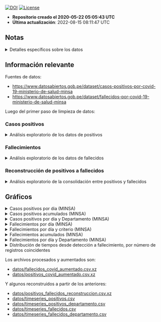 [![DOI](https://zenodo.org/badge/266025854.svg)](https://zenodo.org/badge/latestdoi/266025854)
[![License](https://img.shields.io/github/license/jmcastagnetto/covid-19-peru-limpiar-datos-minsa)](LICENSE)

-   **Repositorio creado el 2020-05-22 05:05:43 UTC**
-   **Última actualización**: 2022-08-15 08:11:47 UTC

## Notas

<details>
<summary>
Detalles específicos sobre los datos
</summary>

**2020-05-22**

-   La limpieza de datos no está completa aún, hay fechas de tomas de
    prueba que parecen ser incorrectas, y que al convertir dan fechas
    inconsistentes con el primer caso reportado (2020-03-06).
-   En al menos un caso, la fecha de toma de pruebas es copia de la
    fecha de nacimiento.
-   He agregado una columna `fecha_prueba_antes_primer_caso` para marcar
    esos registros. Son 126 registros que tienen este problema.

**2020-05-23**

-   Los datos han cambiado de formato, ya no incluyen la fecha de
    nacimiento, sino la edad en años.
-   El campo de fecha que se tiene ahora ya no es `FECHA_PRUEBA` sino
    `FECHA_RESULTADO`
-   El campo de tipo de prueba (antes `TIPO_PRUEBA`) se llama ahora
    `METODODX`
-   Hay 4,543 registros sin fecha de resultado conocida
-   Ya no hay incosistencias en los formatos de fecha, todos los
    registros con valores son de la forma “DD/MM/YYYY”
-   Tampoco hay errores como fechas anteriores al primer caso reportado
    oficialmente.
-   Usando edad, departamento, provincia y distrito se han podidor
    reconstruir unos 2,933 registros de casos con fallecimientos

**2020-05-28**

-   Hay nuevos datasets de positivos y fallecimientos, ahora ambos en
    formato CSV, pero no en UTF-8:
    -   [“Casos positivos por COVID-19 - \[Ministerio de Salud -
        MINSA\]”](https://www.datosabiertos.gob.pe/dataset/casos-positivos-por-covid-19-ministerio-de-salud-minsa)
    -   [“Fallecidos por COVID-19 - \[Ministerio de Salud -
        MINSA\]”](https://www.datosabiertos.gob.pe/dataset/fallecidos-por-covid-19-ministerio-de-salud-minsa)

**2020-05-31**

-   Nuevo cambio de formato en los datos de fallecimientos: en 749 de
    registros no se consigna la fecha de nacimiento, pero se ha agregado
    una columna `EDAD_DECLARADA`.
-   He modificado el código para compensar por estos cambios.
-   También, **todos los 141 fallecimientos asignados al 2020-05-29
    están designados como de sexo `INDETERMINADO`**.

**2020-06-12**

-   Al menos a partir de ayer, ya aparecen nuevamente los valores
    definidos para el sexo en los datos.

**2020-06-23**

-   Hay datos que tienen como fecha de el 2020-12-06, cuando podría
    parecer que es 2020-06-12, esto se ha corregido en los datos limpios
    en el repo, mas no el original.

**2020-07-28**

-   Luego de varios días sin actualización (al menos 3 días), los datos
    abiertos han sido actualizados.
-   Las fechas en los registros ha cambiado del formato DD/MM/YYY (y
    algunos MM/DD/YYYY) a YYYYMMDD

**2020-09-14**

-   Modificado el código de proceso de datos pues hay un campo mas:
    `FECHA_CORTE`

**2020-10-25**

-   Tanto los datos de casos positivos, como los de fallecimentos,
    tienen ahora un formato distinto, en lugar de usar coma (“,”) para
    separar campos, hoy aparecen con punto y coma (“;”)

**2020-11-08**

-   Al menos desde el 2020-11-04, no han habido actualizaciones de los
    datos abiertos.
-   El hash sha1 de los archivos no ha cambiado hasta ahora:

**2020-11-16**

-   Los datos abiertos no se han actualizado desde el 2020-11-13 (última
    revisión: 2020-11-16, 23:15h PET)

**2021-08-25**

-   Debido a la “Datatón 2021” del MINSA, los datos ahora incluyen
    `person_id` que se puede usar para poder enlazar información entre
    datasets. He reorganizados los datos en función a esto, y
    aprovechado para aumentar la información original.

<!-- -->

    26ea469be125d1d0c4e8f9dcedf6692ece12acbb  datos/originales/fallecidos_covid.csv
    ada0b5da4371b9308e4170ecb53014843e4cb3a2  datos/originales/positivos_covid.csv

**2021-06-02**

-   A partir de hoy los datos de fallecidos por COVID-19 usan los
    criterios publicados en [Criterios técnicos para actualizar la cifra
    de fallecidos por COVID-19 en el
    Perú](https://www.gob.pe/institucion/pcm/informes-publicaciones/1943691-criterios-tecnicos-para-actualizar-la-cifra-de-fallecidos-por-covid-19-en-el-peru),
    y se ha cambiado la estructura de los datos. Ahora los datos de
    fallecidos indican en un campo el criterio empleado para la
    clasificación.
-   Debido al tamaño de los nuevos archivos de datos, estoy cambiando de
    formato de compresión, usando ahora [xz](https://tukaani.org/xz/) en
    lugar de [gzip](https://en.wikipedia.org/wiki/Gzip)

</details>

## Información relevante

Fuentes de datos:

-   <https://www.datosabiertos.gob.pe/dataset/casos-positivos-por-covid-19-ministerio-de-salud-minsa>
-   <https://www.datosabiertos.gob.pe/dataset/fallecidos-por-covid-19-ministerio-de-salud-minsa>

Luego del primer paso de limpieza de datos:

### Casos positivos

<details>
<summary>
Análisis exploratorio de los datos de positivos
</summary>

<table>
<caption>Data summary</caption>
<tbody>
<tr class="odd">
<td style="text-align: left;">Name</td>
<td style="text-align: left;">positivos</td>
</tr>
<tr class="even">
<td style="text-align: left;">Number of rows</td>
<td style="text-align: left;">4027614</td>
</tr>
<tr class="odd">
<td style="text-align: left;">Number of columns</td>
<td style="text-align: left;">16</td>
</tr>
<tr class="even">
<td style="text-align: left;">_______________________</td>
<td style="text-align: left;"></td>
</tr>
<tr class="odd">
<td style="text-align: left;">Column type frequency:</td>
<td style="text-align: left;"></td>
</tr>
<tr class="even">
<td style="text-align: left;">character</td>
<td style="text-align: left;">1</td>
</tr>
<tr class="odd">
<td style="text-align: left;">Date</td>
<td style="text-align: left;">2</td>
</tr>
<tr class="even">
<td style="text-align: left;">factor</td>
<td style="text-align: left;">10</td>
</tr>
<tr class="odd">
<td style="text-align: left;">numeric</td>
<td style="text-align: left;">3</td>
</tr>
<tr class="even">
<td style="text-align: left;">________________________</td>
<td style="text-align: left;"></td>
</tr>
<tr class="odd">
<td style="text-align: left;">Group variables</td>
<td style="text-align: left;">None</td>
</tr>
</tbody>
</table>

Data summary

**Variable type: character**

<table>
<thead>
<tr class="header">
<th style="text-align: left;">skim_variable</th>
<th style="text-align: right;">n_missing</th>
<th style="text-align: right;">complete_rate</th>
<th style="text-align: right;">min</th>
<th style="text-align: right;">max</th>
<th style="text-align: right;">empty</th>
<th style="text-align: right;">n_unique</th>
<th style="text-align: right;">whitespace</th>
</tr>
</thead>
<tbody>
<tr class="odd">
<td style="text-align: left;">id_persona</td>
<td style="text-align: right;">73345</td>
<td style="text-align: right;">0.98</td>
<td style="text-align: right;">1</td>
<td style="text-align: right;">8</td>
<td style="text-align: right;">0</td>
<td style="text-align: right;">3644733</td>
<td style="text-align: right;">0</td>
</tr>
</tbody>
</table>

**Variable type: Date**

<table>
<thead>
<tr class="header">
<th style="text-align: left;">skim_variable</th>
<th style="text-align: right;">n_missing</th>
<th style="text-align: right;">complete_rate</th>
<th style="text-align: left;">min</th>
<th style="text-align: left;">max</th>
<th style="text-align: left;">median</th>
<th style="text-align: right;">n_unique</th>
</tr>
</thead>
<tbody>
<tr class="odd">
<td style="text-align: left;">fecha_corte</td>
<td style="text-align: right;">0</td>
<td style="text-align: right;">1</td>
<td style="text-align: left;">2022-08-13</td>
<td style="text-align: left;">2022-08-13</td>
<td style="text-align: left;">2022-08-13</td>
<td style="text-align: right;">1</td>
</tr>
<tr class="even">
<td style="text-align: left;">fecha_resultado</td>
<td style="text-align: right;">2023</td>
<td style="text-align: right;">1</td>
<td style="text-align: left;">2020-03-06</td>
<td style="text-align: left;">2022-08-13</td>
<td style="text-align: left;">2021-06-11</td>
<td style="text-align: right;">889</td>
</tr>
</tbody>
</table>

**Variable type: factor**

<table>
<colgroup>
<col style="width: 18%" />
<col style="width: 8%" />
<col style="width: 12%" />
<col style="width: 6%" />
<col style="width: 7%" />
<col style="width: 46%" />
</colgroup>
<thead>
<tr class="header">
<th style="text-align: left;">skim_variable</th>
<th style="text-align: right;">n_missing</th>
<th style="text-align: right;">complete_rate</th>
<th style="text-align: left;">ordered</th>
<th style="text-align: right;">n_unique</th>
<th style="text-align: left;">top_counts</th>
</tr>
</thead>
<tbody>
<tr class="odd">
<td style="text-align: left;">departamento</td>
<td style="text-align: right;">0</td>
<td style="text-align: right;">1.00</td>
<td style="text-align: left;">FALSE</td>
<td style="text-align: right;">26</td>
<td style="text-align: left;">LIM: 1854512, ARE: 260716, PIU: 166849, LA : 164228</td>
</tr>
<tr class="even">
<td style="text-align: left;">provincia</td>
<td style="text-align: right;">0</td>
<td style="text-align: right;">1.00</td>
<td style="text-align: left;">FALSE</td>
<td style="text-align: right;">197</td>
<td style="text-align: left;">LIM: 1615308, ARE: 221687, EN : 190970, CAL: 148924</td>
</tr>
<tr class="odd">
<td style="text-align: left;">distrito</td>
<td style="text-align: right;">0</td>
<td style="text-align: right;">1.00</td>
<td style="text-align: left;">FALSE</td>
<td style="text-align: right;">1702</td>
<td style="text-align: left;">EN : 190970, LIM: 167172, SAN: 124155, JES: 104958</td>
</tr>
<tr class="even">
<td style="text-align: left;">metododx</td>
<td style="text-align: right;">0</td>
<td style="text-align: right;">1.00</td>
<td style="text-align: left;">FALSE</td>
<td style="text-align: right;">3</td>
<td style="text-align: left;">AG: 1830917, PCR: 1240817, PR: 955880</td>
</tr>
<tr class="odd">
<td style="text-align: left;">sexo</td>
<td style="text-align: right;">0</td>
<td style="text-align: right;">1.00</td>
<td style="text-align: left;">FALSE</td>
<td style="text-align: right;">3</td>
<td style="text-align: left;">Fem: 2059971, Mas: 1967642, No : 1</td>
</tr>
<tr class="even">
<td style="text-align: left;">ubigeo</td>
<td style="text-align: right;">190970</td>
<td style="text-align: right;">0.95</td>
<td style="text-align: left;">FALSE</td>
<td style="text-align: right;">1852</td>
<td style="text-align: left;">150: 167172, 150: 124155, 150: 104958, 150: 93245</td>
</tr>
<tr class="odd">
<td style="text-align: left;">rango_edad_veintiles</td>
<td style="text-align: right;">0</td>
<td style="text-align: right;">1.00</td>
<td style="text-align: left;">TRUE</td>
<td style="text-align: right;">6</td>
<td style="text-align: left;">20-: 1752019, 40-: 1293275, 60-: 521762, 0-1: 371249</td>
</tr>
<tr class="even">
<td style="text-align: left;">rango_edad_deciles</td>
<td style="text-align: right;">0</td>
<td style="text-align: right;">1.00</td>
<td style="text-align: left;">TRUE</td>
<td style="text-align: right;">10</td>
<td style="text-align: left;">30-: 935719, 20-: 816300, 40-: 744265, 50-: 549010</td>
</tr>
<tr class="odd">
<td style="text-align: left;">rango_edad_quintiles</td>
<td style="text-align: right;">0</td>
<td style="text-align: right;">1.00</td>
<td style="text-align: left;">TRUE</td>
<td style="text-align: right;">18</td>
<td style="text-align: left;">30-: 492011, 25-: 484371, 35-: 443708, 40-: 396231</td>
</tr>
<tr class="even">
<td style="text-align: left;">rango_edad_owid</td>
<td style="text-align: right;">0</td>
<td style="text-align: right;">1.00</td>
<td style="text-align: left;">TRUE</td>
<td style="text-align: right;">8</td>
<td style="text-align: left;">25-: 2164355, 50-: 549010, 18-: 415068, 60-: 347065</td>
</tr>
</tbody>
</table>

**Variable type: numeric**

<table>
<thead>
<tr class="header">
<th style="text-align: left;">skim_variable</th>
<th style="text-align: right;">n_missing</th>
<th style="text-align: right;">complete_rate</th>
<th style="text-align: right;">mean</th>
<th style="text-align: right;">sd</th>
<th style="text-align: right;">p0</th>
<th style="text-align: right;">p25</th>
<th style="text-align: right;">p50</th>
<th style="text-align: right;">p75</th>
<th style="text-align: right;">p100</th>
<th style="text-align: left;">hist</th>
</tr>
</thead>
<tbody>
<tr class="odd">
<td style="text-align: left;">edad</td>
<td style="text-align: right;">352</td>
<td style="text-align: right;">1</td>
<td style="text-align: right;">40.39</td>
<td style="text-align: right;">17.57</td>
<td style="text-align: right;">0</td>
<td style="text-align: right;">28</td>
<td style="text-align: right;">38</td>
<td style="text-align: right;">52</td>
<td style="text-align: right;">125</td>
<td style="text-align: left;">▃▇▃▁▁</td>
</tr>
<tr class="even">
<td style="text-align: left;">epi_week</td>
<td style="text-align: right;">2023</td>
<td style="text-align: right;">1</td>
<td style="text-align: right;">18.17</td>
<td style="text-align: right;">14.22</td>
<td style="text-align: right;">1</td>
<td style="text-align: right;">4</td>
<td style="text-align: right;">16</td>
<td style="text-align: right;">30</td>
<td style="text-align: right;">53</td>
<td style="text-align: left;">▇▃▅▂▁</td>
</tr>
<tr class="odd">
<td style="text-align: left;">epi_year</td>
<td style="text-align: right;">2023</td>
<td style="text-align: right;">1</td>
<td style="text-align: right;">2021.17</td>
<td style="text-align: right;">0.81</td>
<td style="text-align: right;">2020</td>
<td style="text-align: right;">2020</td>
<td style="text-align: right;">2021</td>
<td style="text-align: right;">2022</td>
<td style="text-align: right;">2022</td>
<td style="text-align: left;">▅▁▆▁▇</td>
</tr>
</tbody>
</table>

</details>

### Fallecimientos

<details>
<summary>
Análisis exploratorio de los datos de fallecidos
</summary>

<table>
<caption>Data summary</caption>
<tbody>
<tr class="odd">
<td style="text-align: left;">Name</td>
<td style="text-align: left;">fallecidos</td>
</tr>
<tr class="even">
<td style="text-align: left;">Number of rows</td>
<td style="text-align: left;">214956</td>
</tr>
<tr class="odd">
<td style="text-align: left;">Number of columns</td>
<td style="text-align: left;">16</td>
</tr>
<tr class="even">
<td style="text-align: left;">_______________________</td>
<td style="text-align: left;"></td>
</tr>
<tr class="odd">
<td style="text-align: left;">Column type frequency:</td>
<td style="text-align: left;"></td>
</tr>
<tr class="even">
<td style="text-align: left;">character</td>
<td style="text-align: left;">1</td>
</tr>
<tr class="odd">
<td style="text-align: left;">Date</td>
<td style="text-align: left;">2</td>
</tr>
<tr class="even">
<td style="text-align: left;">factor</td>
<td style="text-align: left;">10</td>
</tr>
<tr class="odd">
<td style="text-align: left;">numeric</td>
<td style="text-align: left;">3</td>
</tr>
<tr class="even">
<td style="text-align: left;">________________________</td>
<td style="text-align: left;"></td>
</tr>
<tr class="odd">
<td style="text-align: left;">Group variables</td>
<td style="text-align: left;">None</td>
</tr>
</tbody>
</table>

Data summary

**Variable type: character**

<table>
<thead>
<tr class="header">
<th style="text-align: left;">skim_variable</th>
<th style="text-align: right;">n_missing</th>
<th style="text-align: right;">complete_rate</th>
<th style="text-align: right;">min</th>
<th style="text-align: right;">max</th>
<th style="text-align: right;">empty</th>
<th style="text-align: right;">n_unique</th>
<th style="text-align: right;">whitespace</th>
</tr>
</thead>
<tbody>
<tr class="odd">
<td style="text-align: left;">id_persona</td>
<td style="text-align: right;">2625</td>
<td style="text-align: right;">0.99</td>
<td style="text-align: right;">2</td>
<td style="text-align: right;">8</td>
<td style="text-align: right;">0</td>
<td style="text-align: right;">212260</td>
<td style="text-align: right;">0</td>
</tr>
</tbody>
</table>

**Variable type: Date**

<table>
<thead>
<tr class="header">
<th style="text-align: left;">skim_variable</th>
<th style="text-align: right;">n_missing</th>
<th style="text-align: right;">complete_rate</th>
<th style="text-align: left;">min</th>
<th style="text-align: left;">max</th>
<th style="text-align: left;">median</th>
<th style="text-align: right;">n_unique</th>
</tr>
</thead>
<tbody>
<tr class="odd">
<td style="text-align: left;">fecha_corte</td>
<td style="text-align: right;">0</td>
<td style="text-align: right;">1</td>
<td style="text-align: left;">2022-08-13</td>
<td style="text-align: left;">2022-08-13</td>
<td style="text-align: left;">2022-08-13</td>
<td style="text-align: right;">1</td>
</tr>
<tr class="even">
<td style="text-align: left;">fecha_fallecimiento</td>
<td style="text-align: right;">0</td>
<td style="text-align: right;">1</td>
<td style="text-align: left;">2020-03-03</td>
<td style="text-align: left;">2022-08-13</td>
<td style="text-align: left;">2021-02-03</td>
<td style="text-align: right;">887</td>
</tr>
</tbody>
</table>

**Variable type: factor**

<table>
<colgroup>
<col style="width: 19%" />
<col style="width: 9%" />
<col style="width: 12%" />
<col style="width: 7%" />
<col style="width: 8%" />
<col style="width: 43%" />
</colgroup>
<thead>
<tr class="header">
<th style="text-align: left;">skim_variable</th>
<th style="text-align: right;">n_missing</th>
<th style="text-align: right;">complete_rate</th>
<th style="text-align: left;">ordered</th>
<th style="text-align: right;">n_unique</th>
<th style="text-align: left;">top_counts</th>
</tr>
</thead>
<tbody>
<tr class="odd">
<td style="text-align: left;">sexo</td>
<td style="text-align: right;">0</td>
<td style="text-align: right;">1</td>
<td style="text-align: left;">FALSE</td>
<td style="text-align: right;">2</td>
<td style="text-align: left;">Mas: 136113, Fem: 78843</td>
</tr>
<tr class="even">
<td style="text-align: left;">clasificacion_def</td>
<td style="text-align: right;">0</td>
<td style="text-align: right;">1</td>
<td style="text-align: left;">FALSE</td>
<td style="text-align: right;">7</td>
<td style="text-align: left;">Cri: 66797, Cri: 63925, Cri: 46999, Cri: 16380</td>
</tr>
<tr class="odd">
<td style="text-align: left;">departamento</td>
<td style="text-align: right;">0</td>
<td style="text-align: right;">1</td>
<td style="text-align: left;">FALSE</td>
<td style="text-align: right;">25</td>
<td style="text-align: left;">LIM: 94001, PIU: 13153, LA : 10952, CAL: 10582</td>
</tr>
<tr class="even">
<td style="text-align: left;">provincia</td>
<td style="text-align: right;">5</td>
<td style="text-align: right;">1</td>
<td style="text-align: left;">FALSE</td>
<td style="text-align: right;">196</td>
<td style="text-align: left;">LIM: 86203, CAL: 10581, ARE: 8536, TRU: 7323</td>
</tr>
<tr class="odd">
<td style="text-align: left;">distrito</td>
<td style="text-align: right;">5</td>
<td style="text-align: right;">1</td>
<td style="text-align: left;">FALSE</td>
<td style="text-align: right;">1666</td>
<td style="text-align: left;">LIM: 8601, SAN: 8575, SAN: 6700, CAL: 6095</td>
</tr>
<tr class="even">
<td style="text-align: left;">ubigeo</td>
<td style="text-align: right;">0</td>
<td style="text-align: right;">1</td>
<td style="text-align: left;">FALSE</td>
<td style="text-align: right;">1805</td>
<td style="text-align: left;">150: 8601, 150: 8575, 150: 6700, 070: 6095</td>
</tr>
<tr class="odd">
<td style="text-align: left;">rango_edad_veintiles</td>
<td style="text-align: right;">0</td>
<td style="text-align: right;">1</td>
<td style="text-align: left;">TRUE</td>
<td style="text-align: right;">5</td>
<td style="text-align: left;">60-: 104609, 40-: 53333, 80+: 45500, 20-: 9854</td>
</tr>
<tr class="even">
<td style="text-align: left;">rango_edad_deciles</td>
<td style="text-align: right;">0</td>
<td style="text-align: right;">1</td>
<td style="text-align: left;">TRUE</td>
<td style="text-align: right;">9</td>
<td style="text-align: left;">60-: 53404, 70-: 51205, 80+: 45500, 50-: 35484</td>
</tr>
<tr class="odd">
<td style="text-align: left;">rango_edad_quintiles</td>
<td style="text-align: right;">0</td>
<td style="text-align: right;">1</td>
<td style="text-align: left;">TRUE</td>
<td style="text-align: right;">17</td>
<td style="text-align: left;">80+: 45500, 65-: 27838, 70-: 26981, 60-: 25566</td>
</tr>
<tr class="even">
<td style="text-align: left;">rango_edad_owid</td>
<td style="text-align: right;">0</td>
<td style="text-align: right;">1</td>
<td style="text-align: left;">TRUE</td>
<td style="text-align: right;">7</td>
<td style="text-align: left;">60-: 53404, 70-: 51205, 80+: 45500, 50-: 35484</td>
</tr>
</tbody>
</table>

**Variable type: numeric**

<table>
<thead>
<tr class="header">
<th style="text-align: left;">skim_variable</th>
<th style="text-align: right;">n_missing</th>
<th style="text-align: right;">complete_rate</th>
<th style="text-align: right;">mean</th>
<th style="text-align: right;">sd</th>
<th style="text-align: right;">p0</th>
<th style="text-align: right;">p25</th>
<th style="text-align: right;">p50</th>
<th style="text-align: right;">p75</th>
<th style="text-align: right;">p100</th>
<th style="text-align: left;">hist</th>
</tr>
</thead>
<tbody>
<tr class="odd">
<td style="text-align: left;">edad</td>
<td style="text-align: right;">0</td>
<td style="text-align: right;">1</td>
<td style="text-align: right;">66.36</td>
<td style="text-align: right;">15.69</td>
<td style="text-align: right;">0</td>
<td style="text-align: right;">57</td>
<td style="text-align: right;">68</td>
<td style="text-align: right;">78</td>
<td style="text-align: right;">117</td>
<td style="text-align: left;">▁▂▇▇▁</td>
</tr>
<tr class="even">
<td style="text-align: left;">epi_week</td>
<td style="text-align: right;">0</td>
<td style="text-align: right;">1</td>
<td style="text-align: right;">21.19</td>
<td style="text-align: right;">11.82</td>
<td style="text-align: right;">1</td>
<td style="text-align: right;">12</td>
<td style="text-align: right;">20</td>
<td style="text-align: right;">29</td>
<td style="text-align: right;">53</td>
<td style="text-align: left;">▆▇▇▃▂</td>
</tr>
<tr class="odd">
<td style="text-align: left;">epi_year</td>
<td style="text-align: right;">0</td>
<td style="text-align: right;">1</td>
<td style="text-align: right;">2020.61</td>
<td style="text-align: right;">0.59</td>
<td style="text-align: right;">2020</td>
<td style="text-align: right;">2020</td>
<td style="text-align: right;">2021</td>
<td style="text-align: right;">2021</td>
<td style="text-align: right;">2022</td>
<td style="text-align: left;">▇▁▇▁▁</td>
</tr>
</tbody>
</table>

</details>

### Reconstrucción de positivos a fallecidos

<details>
<summary>
Análisis exploratorio de la consolidación entre positivos y fallecidos
</summary>

<table>
<caption>Data summary</caption>
<tbody>
<tr class="odd">
<td style="text-align: left;">Name</td>
<td style="text-align: left;">reconstruido</td>
</tr>
<tr class="even">
<td style="text-align: left;">Number of rows</td>
<td style="text-align: left;">112874</td>
</tr>
<tr class="odd">
<td style="text-align: left;">Number of columns</td>
<td style="text-align: left;">31</td>
</tr>
<tr class="even">
<td style="text-align: left;">_______________________</td>
<td style="text-align: left;"></td>
</tr>
<tr class="odd">
<td style="text-align: left;">Column type frequency:</td>
<td style="text-align: left;"></td>
</tr>
<tr class="even">
<td style="text-align: left;">Date</td>
<td style="text-align: left;">4</td>
</tr>
<tr class="odd">
<td style="text-align: left;">factor</td>
<td style="text-align: left;">20</td>
</tr>
<tr class="even">
<td style="text-align: left;">numeric</td>
<td style="text-align: left;">7</td>
</tr>
<tr class="odd">
<td style="text-align: left;">________________________</td>
<td style="text-align: left;"></td>
</tr>
<tr class="even">
<td style="text-align: left;">Group variables</td>
<td style="text-align: left;">None</td>
</tr>
</tbody>
</table>

Data summary

**Variable type: Date**

<table>
<thead>
<tr class="header">
<th style="text-align: left;">skim_variable</th>
<th style="text-align: right;">n_missing</th>
<th style="text-align: right;">complete_rate</th>
<th style="text-align: left;">min</th>
<th style="text-align: left;">max</th>
<th style="text-align: left;">median</th>
<th style="text-align: right;">n_unique</th>
</tr>
</thead>
<tbody>
<tr class="odd">
<td style="text-align: left;">positivo_fecha_corte</td>
<td style="text-align: right;">0</td>
<td style="text-align: right;">1</td>
<td style="text-align: left;">2022-08-13</td>
<td style="text-align: left;">2022-08-13</td>
<td style="text-align: left;">2022-08-13</td>
<td style="text-align: right;">1</td>
</tr>
<tr class="even">
<td style="text-align: left;">positivo_fecha_resultado</td>
<td style="text-align: right;">167</td>
<td style="text-align: right;">1</td>
<td style="text-align: left;">2020-03-12</td>
<td style="text-align: left;">2022-08-13</td>
<td style="text-align: left;">2021-02-03</td>
<td style="text-align: right;">875</td>
</tr>
<tr class="odd">
<td style="text-align: left;">fallecido_fecha_corte</td>
<td style="text-align: right;">0</td>
<td style="text-align: right;">1</td>
<td style="text-align: left;">2022-08-13</td>
<td style="text-align: left;">2022-08-13</td>
<td style="text-align: left;">2022-08-13</td>
<td style="text-align: right;">1</td>
</tr>
<tr class="even">
<td style="text-align: left;">fallecido_fecha_fallecimiento</td>
<td style="text-align: right;">0</td>
<td style="text-align: right;">1</td>
<td style="text-align: left;">2020-03-14</td>
<td style="text-align: left;">2022-08-13</td>
<td style="text-align: left;">2021-02-12</td>
<td style="text-align: right;">878</td>
</tr>
</tbody>
</table>

**Variable type: factor**

<table>
<colgroup>
<col style="width: 26%" />
<col style="width: 8%" />
<col style="width: 11%" />
<col style="width: 6%" />
<col style="width: 7%" />
<col style="width: 39%" />
</colgroup>
<thead>
<tr class="header">
<th style="text-align: left;">skim_variable</th>
<th style="text-align: right;">n_missing</th>
<th style="text-align: right;">complete_rate</th>
<th style="text-align: left;">ordered</th>
<th style="text-align: right;">n_unique</th>
<th style="text-align: left;">top_counts</th>
</tr>
</thead>
<tbody>
<tr class="odd">
<td style="text-align: left;">positivo_departamento</td>
<td style="text-align: right;">0</td>
<td style="text-align: right;">1.00</td>
<td style="text-align: left;">FALSE</td>
<td style="text-align: right;">25</td>
<td style="text-align: left;">LIM: 53106, CAL: 6292, ARE: 6014, LA : 5447</td>
</tr>
<tr class="even">
<td style="text-align: left;">positivo_provincia</td>
<td style="text-align: right;">0</td>
<td style="text-align: right;">1.00</td>
<td style="text-align: left;">FALSE</td>
<td style="text-align: right;">197</td>
<td style="text-align: left;">LIM: 44837, EN : 6272, CAL: 6049, ARE: 4912</td>
</tr>
<tr class="odd">
<td style="text-align: left;">positivo_distrito</td>
<td style="text-align: right;">0</td>
<td style="text-align: right;">1.00</td>
<td style="text-align: left;">FALSE</td>
<td style="text-align: right;">1428</td>
<td style="text-align: left;">EN : 6272, SAN: 4126, LIM: 3662, CAL: 2967</td>
</tr>
<tr class="even">
<td style="text-align: left;">positivo_metododx</td>
<td style="text-align: right;">0</td>
<td style="text-align: right;">1.00</td>
<td style="text-align: left;">FALSE</td>
<td style="text-align: right;">3</td>
<td style="text-align: left;">PCR: 41748, PR: 36921, AG: 34205</td>
</tr>
<tr class="odd">
<td style="text-align: left;">positivo_sexo</td>
<td style="text-align: right;">0</td>
<td style="text-align: right;">1.00</td>
<td style="text-align: left;">FALSE</td>
<td style="text-align: right;">2</td>
<td style="text-align: left;">Mas: 72548, Fem: 40326, No : 0</td>
</tr>
<tr class="even">
<td style="text-align: left;">positivo_ubigeo</td>
<td style="text-align: right;">6272</td>
<td style="text-align: right;">0.94</td>
<td style="text-align: left;">FALSE</td>
<td style="text-align: right;">1535</td>
<td style="text-align: left;">150: 4126, 150: 3662, 070: 2967, 150: 2830</td>
</tr>
<tr class="odd">
<td style="text-align: left;">positivo_rango_edad_veintiles</td>
<td style="text-align: right;">0</td>
<td style="text-align: right;">1.00</td>
<td style="text-align: left;">TRUE</td>
<td style="text-align: right;">6</td>
<td style="text-align: left;">60-: 55020, 40-: 29136, 80+: 22365, 20-: 5513</td>
</tr>
<tr class="even">
<td style="text-align: left;">positivo_rango_edad_deciles</td>
<td style="text-align: right;">0</td>
<td style="text-align: right;">1.00</td>
<td style="text-align: left;">TRUE</td>
<td style="text-align: right;">10</td>
<td style="text-align: left;">60-: 28734, 70-: 26286, 80+: 22365, 50-: 19318</td>
</tr>
<tr class="odd">
<td style="text-align: left;">positivo_rango_edad_quintiles</td>
<td style="text-align: right;">0</td>
<td style="text-align: right;">1.00</td>
<td style="text-align: left;">TRUE</td>
<td style="text-align: right;">18</td>
<td style="text-align: left;">80+: 22365, 65-: 14784, 70-: 13957, 60-: 13950</td>
</tr>
<tr class="even">
<td style="text-align: left;">positivo_rango_edad_owid</td>
<td style="text-align: right;">0</td>
<td style="text-align: right;">1.00</td>
<td style="text-align: left;">TRUE</td>
<td style="text-align: right;">8</td>
<td style="text-align: left;">60-: 28734, 70-: 26286, 80+: 22365, 50-: 19318</td>
</tr>
<tr class="odd">
<td style="text-align: left;">fallecido_sexo</td>
<td style="text-align: right;">0</td>
<td style="text-align: right;">1.00</td>
<td style="text-align: left;">FALSE</td>
<td style="text-align: right;">2</td>
<td style="text-align: left;">Mas: 71019, Fem: 41855</td>
</tr>
<tr class="even">
<td style="text-align: left;">fallecido_clasificacion_def</td>
<td style="text-align: right;">0</td>
<td style="text-align: right;">1.00</td>
<td style="text-align: left;">FALSE</td>
<td style="text-align: right;">7</td>
<td style="text-align: left;">Cri: 50918, Cri: 33303, Cri: 12231, Cri: 8540</td>
</tr>
<tr class="odd">
<td style="text-align: left;">fallecido_departamento</td>
<td style="text-align: right;">0</td>
<td style="text-align: right;">1.00</td>
<td style="text-align: left;">FALSE</td>
<td style="text-align: right;">25</td>
<td style="text-align: left;">LIM: 51043, ARE: 5916, CAL: 5774, LA : 5630</td>
</tr>
<tr class="even">
<td style="text-align: left;">fallecido_provincia</td>
<td style="text-align: right;">1</td>
<td style="text-align: right;">1.00</td>
<td style="text-align: left;">FALSE</td>
<td style="text-align: right;">196</td>
<td style="text-align: left;">LIM: 46321, CAL: 5773, ARE: 4677, TRU: 3798</td>
</tr>
<tr class="odd">
<td style="text-align: left;">fallecido_distrito</td>
<td style="text-align: right;">1</td>
<td style="text-align: right;">1.00</td>
<td style="text-align: left;">FALSE</td>
<td style="text-align: right;">1574</td>
<td style="text-align: left;">SAN: 4509, LIM: 4214, CAL: 3512, SAN: 3109</td>
</tr>
<tr class="even">
<td style="text-align: left;">fallecido_ubigeo</td>
<td style="text-align: right;">0</td>
<td style="text-align: right;">1.00</td>
<td style="text-align: left;">FALSE</td>
<td style="text-align: right;">1698</td>
<td style="text-align: left;">150: 4509, 150: 4214, 070: 3512, 150: 3109</td>
</tr>
<tr class="odd">
<td style="text-align: left;">fallecido_rango_edad_veintiles</td>
<td style="text-align: right;">0</td>
<td style="text-align: right;">1.00</td>
<td style="text-align: left;">TRUE</td>
<td style="text-align: right;">5</td>
<td style="text-align: left;">60-: 55359, 40-: 29069, 80+: 22568, 20-: 5101</td>
</tr>
<tr class="even">
<td style="text-align: left;">fallecido_rango_edad_deciles</td>
<td style="text-align: right;">0</td>
<td style="text-align: right;">1.00</td>
<td style="text-align: left;">TRUE</td>
<td style="text-align: right;">9</td>
<td style="text-align: left;">60-: 28903, 70-: 26456, 80+: 22568, 50-: 19362</td>
</tr>
<tr class="odd">
<td style="text-align: left;">fallecido_rango_edad_quintiles</td>
<td style="text-align: right;">0</td>
<td style="text-align: right;">1.00</td>
<td style="text-align: left;">TRUE</td>
<td style="text-align: right;">17</td>
<td style="text-align: left;">80+: 22568, 65-: 14892, 70-: 14032, 60-: 14011</td>
</tr>
<tr class="even">
<td style="text-align: left;">fallecido_rango_edad_owid</td>
<td style="text-align: right;">0</td>
<td style="text-align: right;">1.00</td>
<td style="text-align: left;">TRUE</td>
<td style="text-align: right;">7</td>
<td style="text-align: left;">60-: 28903, 70-: 26456, 80+: 22568, 50-: 19362</td>
</tr>
</tbody>
</table>

**Variable type: numeric**

<table>
<colgroup>
<col style="width: 16%" />
<col style="width: 8%" />
<col style="width: 12%" />
<col style="width: 10%" />
<col style="width: 10%" />
<col style="width: 4%" />
<col style="width: 7%" />
<col style="width: 7%" />
<col style="width: 7%" />
<col style="width: 7%" />
<col style="width: 5%" />
</colgroup>
<thead>
<tr class="header">
<th style="text-align: left;">skim_variable</th>
<th style="text-align: right;">n_missing</th>
<th style="text-align: right;">complete_rate</th>
<th style="text-align: right;">mean</th>
<th style="text-align: right;">sd</th>
<th style="text-align: right;">p0</th>
<th style="text-align: right;">p25</th>
<th style="text-align: right;">p50</th>
<th style="text-align: right;">p75</th>
<th style="text-align: right;">p100</th>
<th style="text-align: left;">hist</th>
</tr>
</thead>
<tbody>
<tr class="odd">
<td style="text-align: left;">id_persona</td>
<td style="text-align: right;">0</td>
<td style="text-align: right;">1</td>
<td style="text-align: right;">25312207.10</td>
<td style="text-align: right;">14191376.49</td>
<td style="text-align: right;">12</td>
<td style="text-align: right;">10961690</td>
<td style="text-align: right;">36213018</td>
<td style="text-align: right;">36617939</td>
<td style="text-align: right;">39454010</td>
<td style="text-align: left;">▃▂▁▁▇</td>
</tr>
<tr class="even">
<td style="text-align: left;">positivo_edad</td>
<td style="text-align: right;">6</td>
<td style="text-align: right;">1</td>
<td style="text-align: right;">65.79</td>
<td style="text-align: right;">15.63</td>
<td style="text-align: right;">0</td>
<td style="text-align: right;">56</td>
<td style="text-align: right;">67</td>
<td style="text-align: right;">77</td>
<td style="text-align: right;">121</td>
<td style="text-align: left;">▁▂▇▆▁</td>
</tr>
<tr class="odd">
<td style="text-align: left;">positivo_epi_week</td>
<td style="text-align: right;">167</td>
<td style="text-align: right;">1</td>
<td style="text-align: right;">19.91</td>
<td style="text-align: right;">12.29</td>
<td style="text-align: right;">1</td>
<td style="text-align: right;">10</td>
<td style="text-align: right;">19</td>
<td style="text-align: right;">29</td>
<td style="text-align: right;">53</td>
<td style="text-align: left;">▇▇▇▃▂</td>
</tr>
<tr class="even">
<td style="text-align: left;">positivo_epi_year</td>
<td style="text-align: right;">167</td>
<td style="text-align: right;">1</td>
<td style="text-align: right;">2020.65</td>
<td style="text-align: right;">0.63</td>
<td style="text-align: right;">2020</td>
<td style="text-align: right;">2020</td>
<td style="text-align: right;">2021</td>
<td style="text-align: right;">2021</td>
<td style="text-align: right;">2022</td>
<td style="text-align: left;">▇▁▇▁▂</td>
</tr>
<tr class="odd">
<td style="text-align: left;">fallecido_edad</td>
<td style="text-align: right;">0</td>
<td style="text-align: right;">1</td>
<td style="text-align: right;">66.02</td>
<td style="text-align: right;">15.44</td>
<td style="text-align: right;">0</td>
<td style="text-align: right;">57</td>
<td style="text-align: right;">67</td>
<td style="text-align: right;">77</td>
<td style="text-align: right;">113</td>
<td style="text-align: left;">▁▂▇▇▁</td>
</tr>
<tr class="even">
<td style="text-align: left;">fallecido_epi_week</td>
<td style="text-align: right;">0</td>
<td style="text-align: right;">1</td>
<td style="text-align: right;">20.72</td>
<td style="text-align: right;">12.05</td>
<td style="text-align: right;">1</td>
<td style="text-align: right;">11</td>
<td style="text-align: right;">20</td>
<td style="text-align: right;">29</td>
<td style="text-align: right;">53</td>
<td style="text-align: left;">▇▇▇▃▂</td>
</tr>
<tr class="odd">
<td style="text-align: left;">fallecido_epi_year</td>
<td style="text-align: right;">0</td>
<td style="text-align: right;">1</td>
<td style="text-align: right;">2020.67</td>
<td style="text-align: right;">0.62</td>
<td style="text-align: right;">2020</td>
<td style="text-align: right;">2020</td>
<td style="text-align: right;">2021</td>
<td style="text-align: right;">2021</td>
<td style="text-align: right;">2022</td>
<td style="text-align: left;">▆▁▇▁▁</td>
</tr>
</tbody>
</table>

</details>

## Gráficos

<details>
<summary>
Casos positivos por dia (MINSA)
</summary>

![“Positivos por día. MINSA”](plots/positivos-por-dia-minsa.png)

</details>
<details>
<summary>
Casos positivos acumulados (MINSA)
</summary>

![“Positivos acumulados. MINSA”](plots/positivos-acumulados-minsa.png)

</details>
<details>
<summary>
Casos positivos por dia y Departamento (MINSA)
</summary>

![“Positivos por día y por Departamento.
MINSA”](plots/positivos-diarios-por-departamento-minsa.png)

</details>
<details>
<summary>
Fallecimientos por día (MINSA)
</summary>

![“Fallecimientos por día. MINSA”](plots/fallecidos-por-dia-minsa.png)

</details>
<details>
<summary>
Fallecimientos por día y criterio (MINSA)
</summary>

![“Fallecimientos por día, por criterio
usado”](plots/fallecidos-diarios-por-criterio.png)

</details>
<details>
<summary>
Fallecimientos acumulados (MINSA)
</summary>

![“Fallecimientos acumulados.
MINSA”](plots/fallecidos-acumulados-minsa.png)

</details>
<details>
<summary>
Fallecimientos por día y Departamento (MINSA)
</summary>

![“Fallecimientos por día y por Departamento.
MINSA”](plots/fallecidos-diarios-por-departamento-minsa.png)

</details>
<details>
<summary>
Distribución de tiempos desde detección a fallecimiento, por número de
registros coincidentes
</summary>

![“Distribución de tiempos desde detección a fallecimiento, por número
de registros
coincidentes”](plots/deteccion-fallecimiento-por-coincidentes.png)

</details>

Los archivos procesados y aumentados son:

-   [datos/fallecidos\_covid\_aumentado.csv.xz](datos/fallecidos_covid_aumentado.csv.xz)
-   [datos/positivos\_covid\_aumentado.csv.xz](datos/datos/positivos_covid_aumentado.csv.xz)

Y algunos reconstruidos a partir de los anteriores:

-   [datos/positivos\_fallecidos\_reconstruccion.csv.xz](datos/positivos_fallecidos_reconstruccion.csv.xz)
-   [datos/timeseries\_positivos.csv](datos/timeseries_positivos.csv.xz)
-   [datos/timeseries\_positivos\_departamento.csv](datos/timeseries_positivos_departamento.csv)
-   [datos/timeseries\_fallecidos.csv](datos/timeseries_fallecidos.csv)
-   [datos/timeseries\_fallecidos\_departamento.csv](datos/timeseries_fallecidos_departamento.csv)
